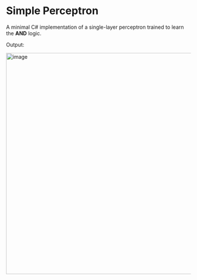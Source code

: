 # Simple Perceptron

A minimal C# implementation of a single-layer perceptron trained to learn the **AND** logic.  

Output:

<img width="822" height="603" alt="image" src="https://github.com/user-attachments/assets/8d168e92-f268-4716-a15d-38027cd783b5" />
